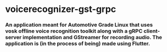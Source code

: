# voicerecognizer-gst-grpc

### An application meant for Automotive Grade Linux that uses vosk offline voice recognition toolkit along with a gRPC client-server implementation and GStreamer for recording audio. The application is (in the process of being) made using Flutter.